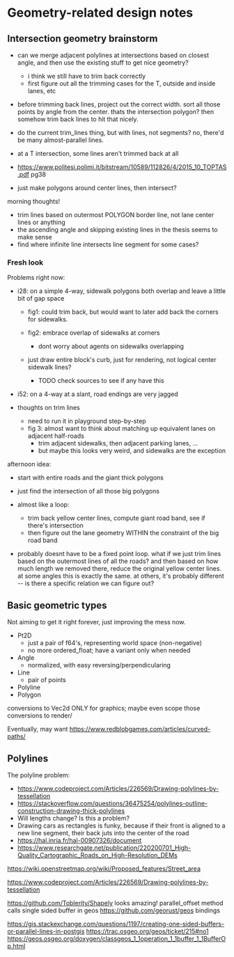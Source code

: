 # Geometry-related design notes

## Intersection geometry brainstorm

- can we merge adjacent polylines at intersections based on closest angle, and then use the existing stuff to get nice geometry?
	- i think we still have to trim back correctly
	- first figure out all the trimming cases for the T, outside and inside lanes, etc


- before trimming back lines, project out the correct width. sort all those points by angle from the center. thats the intersection polygon? then somehow trim back lines to hit that nicely.
- do the current trim_lines thing, but with lines, not segments? no, there'd be many almost-parallel lines.

- at a T intersection, some lines aren't trimmed back at all

- https://www.politesi.polimi.it/bitstream/10589/112826/4/2015_10_TOPTAS.pdf pg38

- just make polygons around center lines, then intersect?






morning thoughts!

- trim lines based on outermost POLYGON border line, not lane center lines or anything
- the ascending angle and skipping existing lines in the thesis seems to make sense
- find where infinite line intersects line segment for some cases?

### Fresh look

Problems right now:
- i28: on a simple 4-way, sidewalk polygons both overlap and leave a little bit of gap space
	- fig1: could trim back, but would want to later add back the corners for sidewalks.
	- fig2: embrace overlap of sidewalks at corners
		- dont worry about agents on sidewalks overlapping

	- just draw entire block's curb, just for rendering, not logical center sidewalk lines?
		- TODO check sources to see if any have this
- i52: on a 4-way at a slant, road endings are very jagged


- thoughts on trim lines
	- need to run it in playground step-by-step
	- fig 3: almost want to think about matching up equivalent lanes on adjacent half-roads
		- trim adjacent sidewalks, then adjacent parking lanes, ...
		- but maybe this looks very weird, and sidewalks are the exception




afternoon idea:
- start with entire roads and the giant thick polygons
- just find the intersection of all those big polygons

- almost like a loop:
	- trim back yellow center lines, compute giant road band, see if there's intersection
	- then figure out the lane geometry WITHIN the constraint of the big road band
- probably doesnt have to be a fixed point loop. what if we just trim lines based on the outermost lines of all the roads? and then based on how much length we removed there, reduce the original yellow center lines. at some angles this is exactly the same. at others, it's probably different -- is there a specific relation we can figure out?


## Basic geometric types

Not aiming to get it right forever, just improving the mess now.

- Pt2D
	- just a pair of f64's, representing world space (non-negative)
	- no more ordered_float; have a variant only when needed
- Angle
	- normalized, with easy reversing/perpendicularing
- Line
	- pair of points
- Polyline
- Polygon

conversions to Vec2d ONLY for graphics; maybe even scope those conversions to render/

Eventually, may want https://www.redblobgames.com/articles/curved-paths/

## Polylines

The polyline problem:
- https://www.codeproject.com/Articles/226569/Drawing-polylines-by-tessellation
- https://stackoverflow.com/questions/36475254/polylines-outline-construction-drawing-thick-polylines
- Will lengths change? Is this a problem?
- Drawing cars as rectangles is funky, because if their front is aligned to a new line segment, their back juts into the center of the road
- https://hal.inria.fr/hal-00907326/document
- https://www.researchgate.net/publication/220200701_High-Quality_Cartographic_Roads_on_High-Resolution_DEMs


https://wiki.openstreetmap.org/wiki/Proposed_features/Street_area


https://www.codeproject.com/Articles/226569/Drawing-polylines-by-tessellation

https://github.com/Toblerity/Shapely looks amazing! parallel_offset method calls single sided buffer in geos
	https://github.com/georust/geos bindings

https://gis.stackexchange.com/questions/1197/creating-one-sided-buffers-or-parallel-lines-in-postgis
https://trac.osgeo.org/geos/ticket/215#no1
https://geos.osgeo.org/doxygen/classgeos_1_1operation_1_1buffer_1_1BufferOp.html
